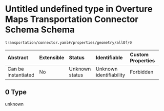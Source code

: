# Untitled undefined type in Overture Maps Transportation Connector Schema Schema

```txt
transportation/connector.yaml#/properties/geometry/allOf/0
```



| Abstract            | Extensible | Status         | Identifiable            | Custom Properties | Additional Properties | Access Restrictions | Defined In                                                                                                          |
| :------------------ | :--------- | :------------- | :---------------------- | :---------------- | :-------------------- | :------------------ | :------------------------------------------------------------------------------------------------------------------ |
| Can be instantiated | No         | Unknown status | Unknown identifiability | Forbidden         | Allowed               | none                | [connector.yaml\*](../../../../../../../tmp/jsonschema/schema/transportation/connector.yaml "open original schema") |

## 0 Type

unknown
